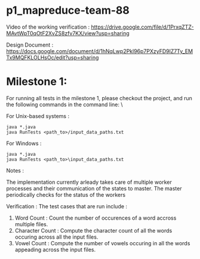 # p1_mapreduce-team-88

Video of the working verification : https://drive.google.com/file/d/1PrxqZTZ-MAvtWpT0qOtF2XvZS8zfv7KX/view?usp=sharing

Design Document : https://docs.google.com/document/d/1hNqLwp2Pkl96p7PXzyFD9lZ7Ty_EMTx9MQFKLOLHsOc/edit?usp=sharing


# Milestone 1: 

For running all tests in the milestone 1, please checkout the project, and run the following commands in the command line:  \


For Unix-based systems : 

```
java *.java 
java RunTests <path_to>/input_data_paths.txt
```
For Windows : 
```
java *.java 
java RunTests <path_to>\input_data_paths.txt

```
Notes : 

The implementation currently arleady takes care of multiple worker processes and their communication of the states to master. The master periodically checks for the status of the workers


Verification :  The test cases that are run include : 
1. Word Count : Count the number of occurences of a word accross multiple files. 
2. Character Count : Compute the character count of all the words occuring across all the input files. 
3. Vowel Count : Compute the number of vowels occuring in all the words appeading across the input files.
